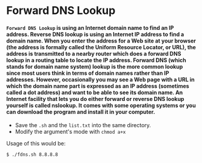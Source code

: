 # Forward DNS Lookup

#### `Forward DNS Lookup` is using an Internet domain name to find an IP address. Reverse DNS lookup is using an Internet IP address to find a domain name. When you enter the address for a Web site at your browser (the address is formally called the Uniform Resource Locator, or URL), the address is transmitted to a nearby router which does a forward DNS lookup in a routing table to locate the IP address. Forward DNS (which stands for domain name system) lookup is the more common lookup since most users think in terms of domain names rather than IP addresses. However, occasionally you may see a Web page with a URL in which the domain name part is expressed as an IP address (sometimes called a dot address) and want to be able to see its domain name. An Internet facility that lets you do either forward or reverse DNS lookup yourself is called nslookup. It comes with some operating systems or you can download the program and install it in your computer.

* Save the `.sh` and the `list.txt` into the same directory.
* Modify the argument's mode with `chmod a+x`

Usage of this would be:

`$ ./fdns.sh 8.8.8.8`

